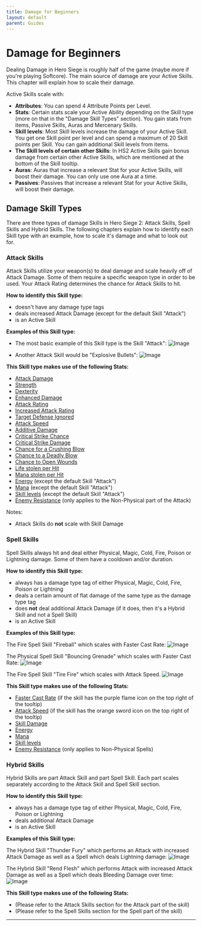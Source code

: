 ```yaml
---
title: Damage for Beginners
layout: default
parent: Guides
---
```


# Damage for Beginners
Dealing Damage in Hero Siege is roughly half of the game (maybe more if you're playing Softcore). The main source of damage are your Active Skills. This chapter will explain how to scale their damage.

Active Skills scale with: 
- **Attributes**: You can spend 4 Attribute Points per Level.
- **Stats**: Certain stats scale your Active Ability depending on the Skill type (more on that in the "Damage Skill Types" section). You gain stats from items, Passive Skills, Auras and Mercenary Skills.
- **Skill levels**: Most Skill levels increase the damage of your Active Skill. You get one Skill point per level and can spend a maximum of 20 Skill points per Skill. You can gain additional Skill levels from items.
- **The Skill levels of certain other Skills**: In HS2 Active Skills gain bonus damage from certain other Active Skills, which are mentioned at the bottom of the Skill tooltip.
- **Auras**: Auras that increase a relevant Stat for your Active Skills, will boost their damage. You can only use one Aura at a time.
- **Passives**: Passives that increase a relevant Stat for your Active Skills, will boost their damage.

## Damage Skill Types
There are three types of damage Skills in Hero Siege 2: Attack Skills, Spell Skills and Hybrid Skills. The following chapters explain how to identify each Skill type with an example, how to scale it's damage and what to look out for.

### Attack Skills
Attack Skills utilize your weapon(s) to deal damage and scale heavily off of Attack Damage. Some of them require a specific weapon type in order to be used. Your Attack Rating determines the chance for Attack Skills to hit.

**How to identify this Skill type:**

- doesn't have any damage type tags
- deals increased Attack Damage (except for the default Skill "Attack")
- is an Active Skill

**Examples of this Skill type:**

- The most basic example of this Skill type is the Skill "Attack":
![Image](../assets/images/attack.png "(default) Attack")

- Another Attack Skill would be "Explosive Bullets":
![Image](../assets/images/explosive_bullets.png "Explosive Bullets (Pirate)")


**This Skill type makes use of the following Stats:**

- [Attack Damage]
- [Strength]
- [Dexterity]
- [Enhanced Damage]
- [Attack Rating]
- [Increased Attack Rating]
- [Target Defense Ignored]
- [Attack Speed]
- [Additive Damage]
- [Critical Strike Chance]
- [Critical Strike Damage]
- [Chance for a Crushing Blow]
- [Chance to a Deadly Blow]
- [Chance to Open Wounds]
- [Life stolen per Hit]
- [Mana stolen per Hit]
- [Energy] (except the default Skill "Attack")
- [Mana] (except the default Skill "Attack")
- [Skill levels] (except the default Skill "Attack")
- [Enemy Resistance] (only applies to the Non-Physical part of the Attack)


Notes: 
- Attack Skills do **not** scale with Skill Damage

### Spell Skills
Spell Skills always hit and deal either Physical, Magic, Cold, Fire, Poison or Lightning damage. Some of them have a cooldown and/or duration.

**How to identify this Skill type:**

- always has a damage type tag of either Physical, Magic, Cold, Fire, Poison or Lightning
- deals a certain amount of flat damage of the same type as the damage type tag
- does **not** deal additional Attack Damage (if it does, then it's a Hybrid Skill and not a Spell Skill)
- is an Active Skill

**Examples of this Skill type:**

The Fire Spell Skill "Fireball" which scales with Faster Cast Rate:
![Image](../assets/images/fireball.png "Fireball (Pyromancer)")

The Physical Spell Skill "Bouncing Grenade" which scales with Faster Cast Rate:
![Image](../assets/images/bouncing_grenade.png "Bouncing Grenade (Marauder)")

The Fire Spell Skill "Tire Fire" which scales with Attack Speed.
![Image](../assets/images/tire_fire.png "Tire Fire (Redneck)")


**This Skill type makes use of the following Stats:**

- [Faster Cast Rate] (if the skill has the purple flame icon on the top right of the tooltip)
- [Attack Speed] (if the skill has the orange sword icon on the top right of the tooltip)
- [Skill Damage]
- [Energy]
- [Mana]
- [Skill levels] 
- [Enemy Resistance] (only applies to Non-Physical Spells)


### Hybrid Skills
Hybrid Skills are part Attack Skill and part Spell Skill. Each part scales separately according to the Attack Skill and Spell Skill section. 

**How to identify this Skill type:**

- always has a damage type tag of either Physical, Magic, Cold, Fire, Poison or Lightning
- deals additional Attack Damage
- is an Active Skill

**Examples of this Skill type:**

The Hybrid Skill "Thunder Fury" which performs an Attack with increased Attack Damage as well as a Spell which deals Lightning damage:
![Image](../assets/images/thunder_fury.png "Thunder Fury (Amazon)")

The Hybrid Skill "Rend Flesh" which performs Attack with increased Attack Damage as well as a Spell which deals Bleeding Damage over time:
![Image](../assets/images/rend_flesh.png "Rend Flesh (Marauder)")

**This Skill type makes use of the following Stats:**

- (Please refer to the Attack Skills section for the Attack part of the skill)
- (Please refer to the Spell Skills section for the Spell part of the skill)

<!---  TODO: 
- SECTION ABOUT DOTS LIKE BLEED AND POISON. WHAT'S THEIR DEFAULT DURATION? --->
----

[Attack Damage]: ../mechanics/stats.html#attack-damage
[Strength]: ../mechanics/stats.html#attributes
[Dexterity]: ../mechanics/stats.html#attributes
[Enhanced Damage]: ../mechanics/stats.html#enhanced-damage
[Attack Rating]: ../mechanics/stats.html#attack-rating
[Increased Attack Rating]: ../mechanics/stats.html#increased-attack-rating
[Target Defense Ignored]: ../mechanics/stats.html#target-defense-ignored
[Attack Speed]: ../mechanics/stats.html#attack-speed
[Additive Damage]: ../mechanics/stats.html#additive-damage
[Critical Strike Chance]: ../mechanics/stats.html#critical-strike-chance
[Critical Strike Damage]: ../mechanics/stats.html#critical-strike-damage
[Chance for a Crushing Blow]: ../mechanics/stats.html#chance-for-a-crushing-blow
[Chance to a Deadly Blow]: ../mechanics/stats.html#chance-for-a-deadly-blow
[Chance to Open Wounds]: ../mechanics/stats.html#chance-to-open-wounds
[Life stolen per Hit]: ../mechanics/stats.html#life-stolen-per-hit
[Mana stolen per Hit]: ../mechanics/stats.html#mana-stolen-per-hit
[Energy]: ../mechanics/stats.html#attributes
[Mana]: ../mechanics/stats.html#mana
[Skill levels]: ../mechanics/stats.html#all-skills
[Enemy Resistance]: ../mechanics/stats.html#enemy-resistance
[Faster Cast Rate]: ../mechanics/stats.html#faster-cast-rate 
[Skill Damage]: ../mechanics/stats.html#skill-damage